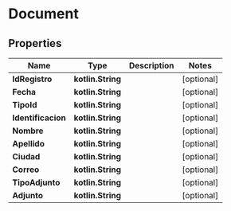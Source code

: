 
# Document

## Properties
Name | Type | Description | Notes
------------ | ------------- | ------------- | -------------
**IdRegistro** | **kotlin.String** |  |  [optional]
**Fecha** | **kotlin.String** |  |  [optional]
**TipoId** | **kotlin.String** |  |  [optional]
**Identificacion** | **kotlin.String** |  |  [optional]
**Nombre** | **kotlin.String** |  |  [optional]
**Apellido** | **kotlin.String** |  |  [optional]
**Ciudad** | **kotlin.String** |  |  [optional]
**Correo** | **kotlin.String** |  |  [optional]
**TipoAdjunto** | **kotlin.String** |  |  [optional]
**Adjunto** | **kotlin.String** |  |  [optional]



